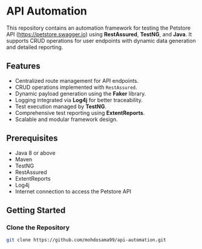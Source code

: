 # API Automation

This repository contains an automation framework for testing the Petstore API (https://petstore.swagger.io) using **RestAssured**, **TestNG**, and **Java**. It supports CRUD operations for user endpoints with dynamic data generation and detailed reporting.

## Features
- Centralized route management for API endpoints.
- CRUD operations implemented with `RestAssured`.
- Dynamic payload generation using the **Faker** library.
- Logging integrated via **Log4j** for better traceability.
- Test execution managed by **TestNG**.
- Comprehensive test reporting using **ExtentReports**.
- Scalable and modular framework design.

## Prerequisites
- Java 8 or above
- Maven
- TestNG
- RestAssured
- ExtentReports
- Log4j
- Internet connection to access the Petstore API

## Getting Started

### Clone the Repository
```bash
git clone https://github.com/mohdosama99/api-automation.git

